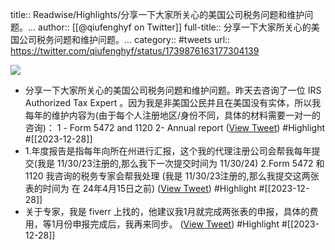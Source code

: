 title:: Readwise/Highlights/分享一下大家所关心的美国公司税务问题和维护问题。...
author:: [[@qiufenghyf on Twitter]]
full-title:: 分享一下大家所关心的美国公司税务问题和维护问题。...
category:: #tweets
url:: https://twitter.com/qiufenghyf/status/1739876163177304139

![](https://pbs.twimg.com/profile_images/895162340202754049/Bw4yD4l3.jpg)

- 分享一下大家所关心的美国公司税务问题和维护问题。昨天去咨询了一位  IRS Authorized Tax Expert 。因为我是非美国公民并且在美国没有实体，所以我每年的维护内容为(由于每个人注册地区/身份不同，具体的材料需要一对一的咨询)：
  1 - Form 5472 and 1120 
  2- Annual report ([View Tweet](https://twitter.com/qiufenghyf/status/1739876163177304139)) #Highlight #[[2023-12-28]]
- 1.年度报告是指每年向所在州进行汇报，这个我的代理注册公司会帮我每年提交(我是 11/30/23注册的,那么我下一次提交时间为 11/30/24)
  2.Form 5472 和 1120 我咨询的税务专家会帮我处理 (我是 11/30/23注册的,那么我提交这两张表的时间为 在 24年4月15日之前) ([View Tweet](https://twitter.com/qiufenghyf/status/1739876166943879449)) #Highlight #[[2023-12-28]]
- 关于专家，我是 fiverr 上找的，他建议我1月就完成两张表的申报，具体的费用，等1月份申报完成后，我再来同步。 ([View Tweet](https://twitter.com/qiufenghyf/status/1739876169540092235)) #Highlight #[[2023-12-28]]